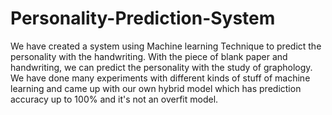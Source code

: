# Personality-Prediction-System
We have created a system using Machine learning Technique to predict the personality with the handwriting. With the piece of blank paper and handwriting, we can predict the personality with the study of graphology. We have done many experiments with different kinds of stuff of machine learning and came up with our own hybrid model which has prediction accuracy up to 100% and it's not an overfit model.
